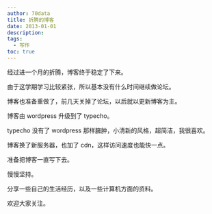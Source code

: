 ```yaml
---
author: 70data
title: 折腾的博客
date: 2013-01-01
description:
tags:
  - 写作
toc: true
---
```


经过进一个月的折腾，博客终于稳定了下来。

由于这学期学习比较紧张，所以基本没有什么时间继续做论坛。

博客也准备重做了，前几天关掉了论坛，以后就以更新博客为主。

博客由 wordpress 升级到了 typecho。

<!--more-->

typecho 没有了 wordpress 那样臃肿，小清新的风格，超简洁，我很喜欢。

博客换了新服务器，也加了 cdn，这样访问速度也能快一点。

准备把博客一直写下去。

慢慢坚持。

分享一些自己的生活经历，以及一些计算机方面的资料。

欢迎大家关注。
